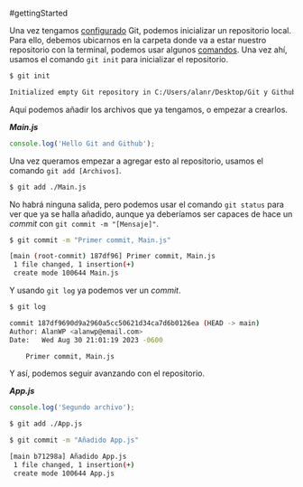 #gettingStarted

Una vez tengamos [configurado](./02.%20Configuración%20de%20Git) Git, podemos inicializar un repositorio local.
Para ello, debemos ubicarnos en la carpeta donde va a estar nuestro repositorio con la terminal, podemos usar algunos [comandos](../Comandos%20de%20la%20terminal%20común.md).
Una vez ahí, usamos el comando `git init` para inicializar el repositorio.

```bash
$ git init

Initialized empty Git repository in C:/Users/alanr/Desktop/Git y Github/.git/
```

Aquí podemos añadir los archivos que ya tengamos, o empezar a crearlos.

**_Main.js_**

```javascript
console.log('Hello Git and Github');
```

Una vez queramos empezar a agregar esto al repositorio, usamos el comando `git add [Archivos]`.

```bash
$ git add ./Main.js
```

No habrá ninguna salida, pero podemos usar el comando `git status` para ver que ya se halla añadido, aunque ya deberíamos ser capaces de hace un *commit* con `git commit -m "[Mensaje]"`.

```bash
$ git commit -m "Primer commit, Main.js"

[main (root-commit) 187df96] Primer commit, Main.js
 1 file changed, 1 insertion(+)
 create mode 100644 Main.js
```

Y usando `git log`  ya podemos ver un *commit*.

```bash
$ git log

commit 187df9690d9a2960a5cc50621d34ca7d6b0126ea (HEAD -> main)
Author: AlanWP <alanwp@email.com>
Date:   Wed Aug 30 21:01:19 2023 -0600

    Primer commit, Main.js
```

Y así, podemos seguir avanzando con el repositorio.

**_App.js_**

```javascript
console.log('Segundo archivo');
```

```bash
$ git add ./App.js

$ git commit -m "Añadido App.js"

[main b71298a] Añadido App.js
 1 file changed, 1 insertion(+)
 create mode 100644 App.js
```
